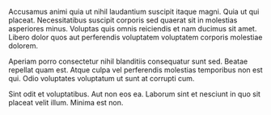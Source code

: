Accusamus animi quia ut nihil laudantium suscipit itaque magni. Quia ut qui placeat. Necessitatibus suscipit corporis sed quaerat sit in molestias asperiores minus. Voluptas quis omnis reiciendis et nam ducimus sit amet. Libero dolor quos aut perferendis voluptatem voluptatem corporis molestiae dolorem.
 Aperiam porro consectetur nihil blanditiis consequatur sunt sed. Beatae repellat quam est. Atque culpa vel perferendis molestias temporibus non est qui. Odio voluptates voluptatum ut sunt at corrupti cum.
 Sint odit et voluptatibus. Aut non eos ea. Laborum sint et nesciunt in quo sit placeat velit illum. Minima est non.